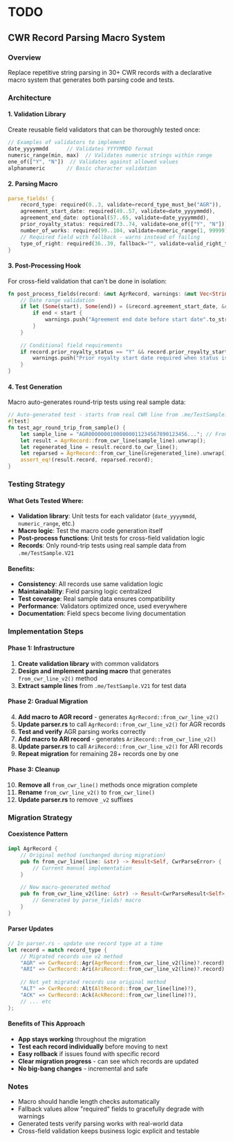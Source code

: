 # TODO

## CWR Record Parsing Macro System

### Overview
Replace repetitive string parsing in 30+ CWR records with a declarative macro system that generates both parsing code and tests.

### Architecture

#### 1. Validation Library
Create reusable field validators that can be thoroughly tested once:
```rust
// Examples of validators to implement
date_yyyymmdd      // Validates YYYYMMDD format
numeric_range(min, max)  // Validates numeric strings within range
one_of(["Y", "N"])  // Validates against allowed values
alphanumeric       // Basic character validation
```

#### 2. Parsing Macro
```rust
parse_fields! {
    record_type: required(0..3, validate=record_type_must_be("AGR")),
    agreement_start_date: required(49..57, validate=date_yyyymmdd),
    agreement_end_date: optional(57..65, validate=date_yyyymmdd),
    prior_royalty_status: required(73..74, validate=one_of(["Y", "N"])),
    number_of_works: required(99..104, validate=numeric_range(1, 99999)),
    // Required field with fallback - warns instead of failing
    type_of_right: required(36..39, fallback="", validate=valid_right_type),
}
```

#### 3. Post-Processing Hook
For cross-field validation that can't be done in isolation:
```rust
fn post_process_fields(record: &mut AgrRecord, warnings: &mut Vec<String>) {
    // Date range validation
    if let (Some(start), Some(end)) = (&record.agreement_start_date, &record.agreement_end_date) {
        if end < start {
            warnings.push("Agreement end date before start date".to_string());
        }
    }
    
    // Conditional field requirements
    if record.prior_royalty_status == "Y" && record.prior_royalty_start_date.is_none() {
        warnings.push("Prior royalty start date required when status is Y".to_string());
    }
}
```

#### 4. Test Generation
Macro auto-generates round-trip tests using real sample data:
```rust
// Auto-generated test - starts from real CWR line from .me/TestSample.V21
#[test]
fn test_agr_round_trip_from_sample() {
    let sample_line = "AGR00000001000000011234567890123456..."; // From sample file
    let result = AgrRecord::from_cwr_line(sample_line).unwrap();
    let regenerated_line = result.record.to_cwr_line();
    let reparsed = AgrRecord::from_cwr_line(&regenerated_line).unwrap();
    assert_eq!(result.record, reparsed.record);
}
```

### Testing Strategy

#### What Gets Tested Where:
- **Validation library**: Unit tests for each validator (`date_yyyymmdd`, `numeric_range`, etc.)
- **Macro logic**: Test the macro code generation itself
- **Post-process functions**: Unit tests for cross-field validation logic
- **Records**: Only round-trip tests using real sample data from `.me/TestSample.V21`

#### Benefits:
- **Consistency**: All records use same validation logic
- **Maintainability**: Field parsing logic centralized
- **Test coverage**: Real sample data ensures compatibility
- **Performance**: Validators optimized once, used everywhere
- **Documentation**: Field specs become living documentation

### Implementation Steps

#### Phase 1: Infrastructure
1. **Create validation library** with common validators
2. **Design and implement parsing macro** that generates `from_cwr_line_v2()` method
3. **Extract sample lines** from `.me/TestSample.V21` for test data

#### Phase 2: Gradual Migration
4. **Add macro to AGR record** - generates `AgrRecord::from_cwr_line_v2()`
5. **Update parser.rs** to call `AgrRecord::from_cwr_line_v2()` for AGR records
6. **Test and verify** AGR parsing works correctly
7. **Add macro to ARI record** - generates `AriRecord::from_cwr_line_v2()`  
8. **Update parser.rs** to call `AriRecord::from_cwr_line_v2()` for ARI records
9. **Repeat migration** for remaining 28+ records one by one

#### Phase 3: Cleanup
10. **Remove all** `from_cwr_line()` methods once migration complete
11. **Rename** `from_cwr_line_v2()` to `from_cwr_line()` 
12. **Update parser.rs** to remove `_v2` suffixes

### Migration Strategy

#### Coexistence Pattern
```rust
impl AgrRecord {
    // Original method (unchanged during migration)
    pub fn from_cwr_line(line: &str) -> Result<Self, CwrParseError> {
        // Current manual implementation
    }
    
    // New macro-generated method 
    pub fn from_cwr_line_v2(line: &str) -> Result<CwrParseResult<Self>, CwrParseError> {
        // Generated by parse_fields! macro
    }
}
```

#### Parser Updates
```rust
// In parser.rs - update one record type at a time
let record = match record_type {
    // Migrated records use v2 method
    "AGR" => CwrRecord::Agr(AgrRecord::from_cwr_line_v2(line)?.record),
    "ARI" => CwrRecord::Ari(AriRecord::from_cwr_line_v2(line)?.record),
    
    // Not yet migrated records use original method  
    "ALT" => CwrRecord::Alt(AltRecord::from_cwr_line(line)?),
    "ACK" => CwrRecord::Ack(AckRecord::from_cwr_line(line)?),
    // ... etc
};
```

#### Benefits of This Approach
- **App stays working** throughout the migration
- **Test each record individually** before moving to next
- **Easy rollback** if issues found with specific record
- **Clear migration progress** - can see which records are updated
- **No big-bang changes** - incremental and safe

### Notes
- Macro should handle length checks automatically
- Fallback values allow "required" fields to gracefully degrade with warnings
- Generated tests verify parsing works with real-world data
- Cross-field validation keeps business logic explicit and testable